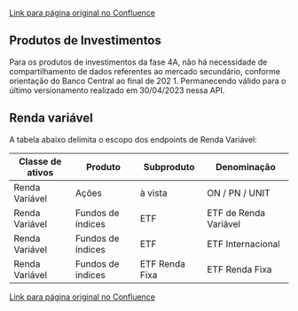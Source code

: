 [Link para página original no Confluence](https://openfinancebrasil.atlassian.net/wiki/spaces/OF/pages/70681190)

## Produtos de Investimentos

Para os produtos de investimentos da fase 4A, não há necessidade de compartilhamento de dados referentes ao mercado secundário, conforme orientação do Banco Central ao final de 202 1. Permanecendo válido para o último versionamento realizado em 30/04/2023 nessa API.

## Renda variável

A tabela abaixo delimita o escopo dos endpoints de Renda Variável:

| Classe de ativos | Produto | Subproduto | Denominação |
| --- | --- | --- | --- |
| Renda Variável | Ações | à vista | ON / PN / UNIT |
| Renda Variável | Fundos de índices | ETF | ETF de Renda Variável |
| Renda Variável | Fundos de índices | ETF | ETF Internacional |
| Renda Variável | Fundos de índices | ETF Renda Fixa | ETF Renda Fixa |

[Link para página original no Confluence](https://openfinancebrasil.atlassian.net/wiki/spaces/OF/pages/70681190)